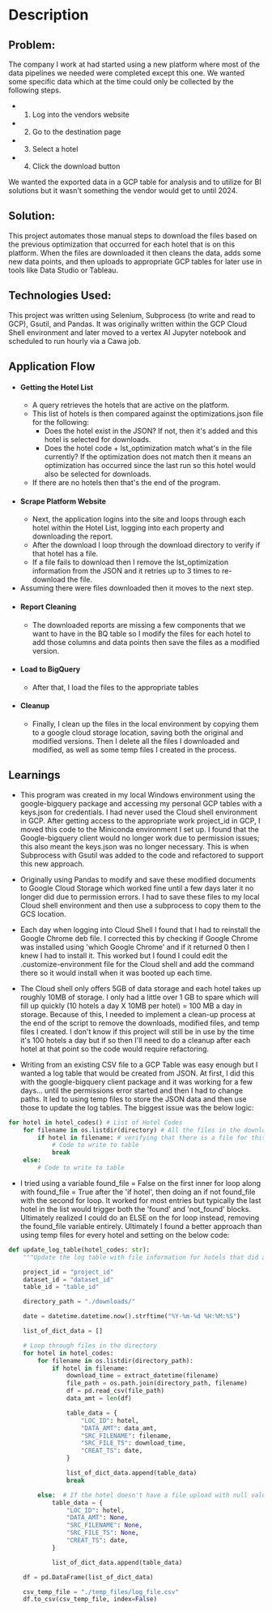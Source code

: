 # Description
## Problem:
The company I work at had started using a new platform where most of the data pipelines we needed were completed except this one. We wanted some specific data which at the time could only be collected by the following steps.
- 1. Log into the vendors website
- 2. Go to the destination page
- 3. Select a hotel
- 4. Click the download button
    
We wanted the exported data in a GCP table for analysis and to utilize for BI solutions but it wasn't something the vendor would get to until 2024.

## Solution:
This project automates those manual steps to download the files based on the previous optimization that occurred for each hotel that is on this platform. When the files are downloaded it then cleans the data, adds some new data points, and then uploads to appropriate GCP tables for later use in tools like Data Studio or Tableau.

## Technologies Used:
This project was written using Selenium, Subprocess (to write and read to GCP), Gsutil, and Pandas. It was originally written within the GCP Cloud Shell environment and later moved to a vertex AI Jupyter notebook and scheduled to run hourly via a Cawa job.

## Application Flow
- #### Getting the Hotel List
	- A query retrieves the hotels that are active on the platform.
	- This list of hotels is then compared against the optimizations.json file for the following:
		- Does the hotel exist in the JSON? If not, then it's added and this hotel is selected for downloads.
		- Does the hotel code + lst_optimization match what's in the file currently? If the optimization does not match then it means an optimization has occurred since the last run so this hotel would also be selected for downloads. 
	- If there are no hotels then that's the end of the program.
- #### Scrape Platform Website
	- Next, the application logins into the site and loops through each hotel within the Hotel List, logging into each property and downloading the report.
	- After the download I loop through the download directory to verify if that hotel has a file.
	- If a file fails to download then I remove the lst_optimization information from the JSON and it retries up to 3 times to re-download the file.
 - Assuming there were files downloaded then it moves to the next step.
- #### Report Cleaning
	- The downloaded reports are missing a few components that we want to have in the BQ table so I modify the files for each hotel to add those columns and data points then save the files as a modified version.
- #### Load to BigQuery
	- After that, I load the files to the appropriate tables
- #### Cleanup
	- Finally, I clean up the files in the local environment by copying them to a google cloud storage location, saving both the original and modified versions. Then I delete all the files I downloaded and modified, as well as some temp files I created in the process.

## Learnings
- This program was created in my local Windows environment using the google-bigquery package and accessing my personal GCP tables with a keys.json for credentials. I had never used the Cloud shell environment in GCP. After getting access to the appropriate work project_id in GCP, I moved this code to the Miniconda environment I set up. I found that the Google-bigquery client would no longer work due to permission issues; this also meant the keys.json was no longer necessary. This is when Subprocess with Gsutil was added to the code and refactored to support this new approach.

- Originally using Pandas to modify and save these modified documents to Google Cloud Storage which worked fine until a few days later it no longer did due to permission errors. I had to save these files to my local Cloud shell environment and then use a subprocess to copy them to the GCS location.

- Each day when logging into Cloud Shell I found that I had to reinstall the Google Chrome deb file. I corrected this by checking if Google Chrome was installed using 'which Google Chrome' and if it returned 0 then I knew I had to install it. This worked but I found I could edit the .customize-environment file for the Cloud shell and add the command there so it would install when it was booted up each time.

- The Cloud shell only offers 5GB of data storage and each hotel takes up roughly 10MB of storage. I only had a little over 1 GB to spare which will fill up quickly (10 hotels a day X 10MB per hotel) = 100 MB a day in storage. Because of this, I needed to implement a clean-up process at the end of the script to remove the downloads, modified files, and temp files I created. I don't know if this project will still be in use by the time it's 100 hotels a day but if so then I'll need to do a cleanup after each hotel at that point so the code would require refactoring.

- Writing from an existing CSV file to a GCP Table was easy enough but I wanted a log table that would be created from JSON. At first, I did this with the google-bigquery client package and it was working for a few days… until the permissions error started and then I had to change paths. It led to using temp files to store the JSON data and then use those to update the log tables. The biggest issue was the below logic:
```Python
for hotel in hotel_codes() # List of Hotel Codes
	for filename in os.listdir(directory) # All the files in the downloads folder from the N2P Site
		if hotel in filename: # verifying that there is a file for this hotel
			# Code to write to table
			break
	else:
		# Code to write to table
```
- I tried using a variable found_file = False on the first inner for loop along with found_file = True after the 'if hotel', then doing an if not found_file with the second for loop. It worked for most entries but typically the last hotel in the list would trigger both the 'found' and 'not_found' blocks. Ultimately realized I could do an ELSE on the for loop instead, removing the found_file variable entirely. Ultimately I found a better approach than using temp files for every hotel and setting on the below code:
```Python
def update_log_table(hotel_codes: str):
    """Update the log table with file information for hotels that did and did not get downloaded."""

    project_id = "project_id"
    dataset_id = "dataset_id"
    table_id = "table_id"

    directory_path = "./downloads/"

    date = datetime.datetime.now().strftime("%Y-%m-%d %H:%M:%S")

    list_of_dict_data = []

    # Loop through files in the directory
    for hotel in hotel_codes:
        for filename in os.listdir(directory_path):
            if hotel in filename:
                download_time = extract_datetime(filename)
                file_path = os.path.join(directory_path, filename)
                df = pd.read_csv(file_path)
                data_amt = len(df)

                table_data = {
                    "LOC_ID": hotel,
                    "DATA_AMT": data_amt,
                    "SRC_FILENAME": filename,
                    "SRC_FILE_TS": download_time,
                    "CREAT_TS": date,
                }

                list_of_dict_data.append(table_data)
                break

        else:  # If the hotel doesn't have a file upload with null values for 3 fields.
            table_data = {
                "LOC_ID": hotel,
                "DATA_AMT": None,
                "SRC_FILENAME": None,
                "SRC_FILE_TS": None,
                "CREAT_TS": date,
            }

            list_of_dict_data.append(table_data)

    df = pd.DataFrame(list_of_dict_data)

    csv_temp_file = "./temp_files/log_file.csv"
    df.to_csv(csv_temp_file, index=False)
```
